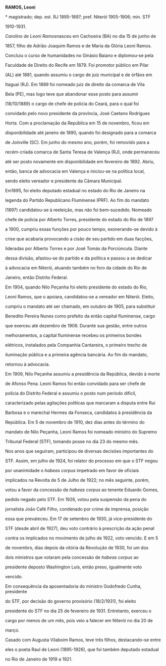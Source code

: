 **RAMOS, Leoni**



\* magistrado; dep. est. RJ 1895-1897; pref. Niterói 1905-1906; min. STF

1910-1931.



*Carolino de Leoni Ramos*nasceu em Cachoeira (BA) no dia 15 de junho de

1857, filho de Adrião Joaquim Ramos e de Maria da Glória Leoni Ramos.



Concluiu o curso de humanidades no Ginásio Baiano e diplomou-se pela

Faculdade de Direito do Recife em 1879. Foi promotor público em Pilar

(AL) até 1881, quando assumiu o cargo de juiz municipal e de órfãos em

Itaguaí (RJ). Em 1889 foi nomeado juiz de direito da comarca de Vila

Bela (PE), mas logo teve que abandonar esse posto para assumir

(18/10/1889) o cargo de chefe de polícia do Ceará, para o qual foi

convidado pelo novo presidente da província, José Caetano Rodrigues

Horta. Com a proclamação da República em 15 de novembro, ficou em

disponibilidade até janeiro de 1890, quando foi designado para a comarca

de Joinville (SC). Em junho do mesmo ano, porém, foi removido para a

recém-criada comarca de Santa Teresa de Valença (RJ), onde permaneceu

até ser posto novamente em disponibilidade em fevereiro de 1892. Abriu,

então, banca de advocacia em Valença e iniciou-se na política local,

sendo eleito vereador e presidente da Câmara Municipal.



Em1895, foi eleito deputado estadual no estado do Rio de Janeiro na

legenda do Partido Republicano Fluminense (PRF). Ao fim do mandato

(1897) candidatou-se à reeleição, mas não foi bem-sucedido. Nomeado

chefe de polícia por Alberto Torres, presidente do estado do Rio de 1897

a 1900, cumpriu essas funções por pouco tempo, exonerando-se devido à

crise que acabaria provocando a cisão de seu partido em duas facções,

lideradas por Alberto Torres e por José Tomás da Porciúncula. Diante

dessa divisão, afastou-se do partido e da política e passou a se dedicar

à advocacia em Niterói, atuando também no foro da cidade do Rio de

Janeiro, então Distrito Federal.



Em 1904, quando Nilo Peçanha foi eleito presidente do estado do Rio,

Leoni Ramos, que o apoiara, candidatou-se a vereador em Niterói. Eleito,

cumpriu o mandato até ser chamado, em outubro de 1905, para substituir

Benedito Pereira Nunes como prefeito da então capital fluminense, cargo

que exerceu até dezembro de 1906. Durante sua gestão, entre outros

melhoramentos, a capital fluminense recebeu os primeiros bondes

elétricos, instalados pela Companhia Cantareira, o primeiro trecho de

iluminação pública e a primeira agência bancária. Ao fim do mandato,

retornou à advocacia.



Em 1909, Nilo Peçanha assumiu a presidência da República, devido à morte

de Afonso Pena. Leoni Ramos foi então convidado para ser chefe de

polícia do Distrito Federal e assumiu o posto num período difícil,

caracterizado pelas agitações políticas que marcaram a disputa entre Rui

Barbosa e o marechal Hermes da Fonseca, candidatos à presidência da

República. Em 5 de novembro de 1910, dez dias antes do término do

mandato de Nilo Peçanha, Leoni Ramos foi nomeado ministro do Supremo

Tribunal Federal (STF), tomando posse no dia 23 do mesmo mês.



Nos anos que seguiram, participou de diversas decisões importantes do

STF. Assim, em julho de 1924, foi relator do processo em que o STF negou

por unanimidade o *habeas* *corpus* impetrado em favor de oficiais

implicados na Revolta de 5 de Julho de 1922; no mês seguinte, porém,

votou a favor da concessão de *habeas corpus* ao tenente Eduardo Gomes,

pedido negado pelo STF. Em 1926, votou pela suspensão da pena do

jornalista João Café Filho, condenado por crime de imprensa, posição

essa que prevaleceu. Em 17 de setembro de 1930, já vice-presidente do

STF (desde abril de 1927), deu voto contrário à prescrição da ação penal

contra os implicados no movimento de julho de 1922, voto vencido. E em 5

de novembro, dias depois da vitória da Revolução de 1930, foi um dos

dois ministros que votaram pela concessão de *habeas corpus* ao

presidente deposto Washington Luís, então preso, igualmente voto

vencido.



Em consequência da aposentadoria do ministro Godofredo Cunha, presidente

do STF, por decisão do governo provisório (18/2/1931), foi eleito

presidente do STF no dia 25 de fevereiro de 1931. Entretanto, exerceu o

cargo por menos de um mês, pois veio a falecer em Niterói no dia 20 de

março.



Casado com Augusta Vilaboim Ramos, teve três filhos, destacando-se entre

eles o poeta Raul de Leoni (1895-1926), que foi também deputado estadual

no Rio de Janeiro de 1919 a 1921.



